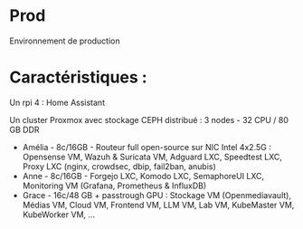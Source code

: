 # Prod

Environnement de production

# Caractéristiques :

Un rpi 4 : Home Assistant

Un cluster Proxmox avec stockage CEPH distribué : 3 nodes - 32 CPU / 80 GB DDR

- Amélia - 8c/16GB - Routeur full open-source sur NIC Intel 4x2.5G : Opensense VM, Wazuh & Suricata VM, Adguard LXC, Speedtest LXC, Proxy LXC (nginx, crowdsec, dbip, fail2ban, anubis)
- Anne - 8c/16GB - Forgejo LXC, Komodo LXC, SemaphoreUI LXC, Monitoring VM (Grafana, Prometheus & InfluxDB)
- Grace - 16c/48 GB + passtrough GPU : Stockage VM (Openmediavault), Médias VM, Cloud VM, Frontend VM, LLM VM, Lab VM, KubeMaster VM, KubeWorker VM, ...